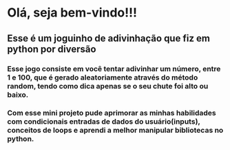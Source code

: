 <h1>Olá, seja bem-vindo!!!</h1>
<h2>Esse é um joguinho de adivinhação que fiz em python por diversão</h2>
<h3>Esse jogo consiste em você tentar adivinhar um número, entre 1 e 100, que é gerado aleatoriamente através do método random, tendo como dica apenas se o seu chute foi alto ou baixo.</h3>
<h3>Com esse mini projeto pude aprimorar as minhas habilidades com condicionais entradas de dados do usuário(inputs), conceitos de loops e aprendi a melhor manipular bibliotecas no python.</h3>
